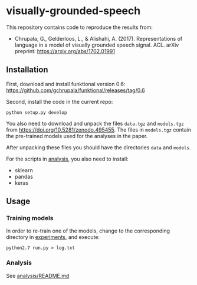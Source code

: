 # visually-grounded-speech

This repository contains code to reproduce the results from: 
- Chrupała, G., Gelderloos, L., & Alishahi, A. (2017). Representations of language in a model of visually grounded speech signal. ACL. arXiv preprint: https://arxiv.org/abs/1702.01991

## Installation

First, download and install funktional version 0.6: https://github.com/gchrupala/funktional/releases/tag/0.6

Second, install the code in the current repo:

    python setup.py develop

You also need to download and unpack the files `data.tgz` and `models.tgz` from https://doi.org/10.5281/zenodo.495455.
The files in `models.tgz` contain the pre-trained models used for the analyses in the paper.

After unpacking these files you should have the directories `data` and `models`.


For the scripts in [analysis](analysis), you also need to install:

- sklearn
- pandas
- keras


## Usage

### Training models

In order to re-train one of the models, change to the corresponding directory in [experiments](experiments), and execute:

```
python2.7 run.py > log.txt
```
### Analysis

See [analysis/README.md](analysis/README.md)


